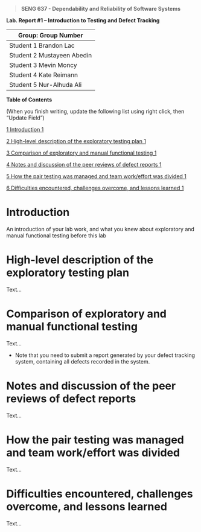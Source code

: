 >   **SENG 637 - Dependability and Reliability of Software Systems**

**Lab. Report \#1 – Introduction to Testing and Defect Tracking**

| Group: Group Number      |
|-----------------|
| Student 1 Brandon Lac                |   
| Student 2 Mustayeen Abedin           |   
| Student 3 Mevin Moncy                |   
| Student 4 Kate Reimann               |   
| Student 5 Nur-Alhuda Ali             |   


**Table of Contents**

(When you finish writing, update the following list using right click, then
“Update Field”)

[1 Introduction	1](#_Toc439194677)

[2 High-level description of the exploratory testing plan	1](#_Toc439194678)

[3 Comparison of exploratory and manual functional testing	1](#_Toc439194679)

[4 Notes and discussion of the peer reviews of defect reports	1](#_Toc439194680)

[5 How the pair testing was managed and team work/effort was
divided	1](#_Toc439194681)

[6 Difficulties encountered, challenges overcome, and lessons
learned	1](#_Toc439194682)

# Introduction

An introduction of your lab work, and what you knew about exploratory and manual
functional testing before this lab

# High-level description of the exploratory testing plan

Text…

# Comparison of exploratory and manual functional testing

Text…

-   Note that you need to submit a report generated by your defect tracking
    system, containing all defects recorded in the system.

# Notes and discussion of the peer reviews of defect reports

Text…

# How the pair testing was managed and team work/effort was divided 

Text…

# Difficulties encountered, challenges overcome, and lessons learned

Text…

